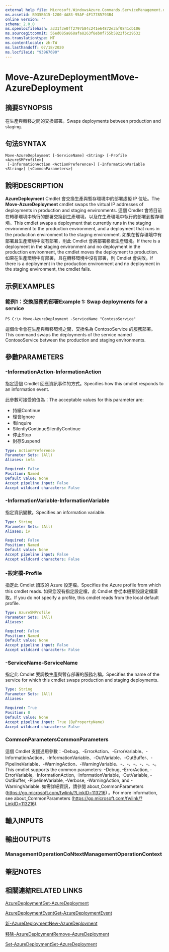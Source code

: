 ```yaml
---
external help file: Microsoft.WindowsAzure.Commands.ServiceManagement.dll-Help.xml
ms.assetid: B935B615-1200-4A83-95AF-4F17785793B4
online version: ''
schema: 2.0.0
ms.openlocfilehash: a331f3e0ff2797b84c241e64872e3af0841cb106
ms.sourcegitcommit: 56ed085a868afa8263f8eb0f755b5822f5c29532
ms.translationtype: MT
ms.contentlocale: zh-TW
ms.lasthandoff: 07/18/2020
ms.locfileid: "93967690"
---
```

# <span data-ttu-id="ffbb5-101">Move-AzureDeployment</span><span class="sxs-lookup"><span data-stu-id="ffbb5-101">Move-AzureDeployment</span></span>

## <span data-ttu-id="ffbb5-102">摘要</span><span class="sxs-lookup"><span data-stu-id="ffbb5-102">SYNOPSIS</span></span>
<span data-ttu-id="ffbb5-103">在生產與轉移之間的交換部署。</span><span class="sxs-lookup"><span data-stu-id="ffbb5-103">Swaps deployments between production and staging.</span></span>

## <span data-ttu-id="ffbb5-104">句法</span><span class="sxs-lookup"><span data-stu-id="ffbb5-104">SYNTAX</span></span>

```
Move-AzureDeployment [-ServiceName] <String> [-Profile <AzureSMProfile>]
 [-InformationAction <ActionPreference>] [-InformationVariable <String>] [<CommonParameters>]
```

## <span data-ttu-id="ffbb5-105">說明</span><span class="sxs-lookup"><span data-stu-id="ffbb5-105">DESCRIPTION</span></span>
<span data-ttu-id="ffbb5-106">**AzureDeployment** Cmdlet 會交換生產與暫存環境中的部署虛擬 IP 位址。</span><span class="sxs-lookup"><span data-stu-id="ffbb5-106">The **Move-AzureDeployment** cmdlet swaps the virtual IP addresses of deployments in production and staging environments.</span></span>
<span data-ttu-id="ffbb5-107">這個 Cmdlet 會將目前在轉移環境中執行的部署交換到生產環境，以及在生產環境中執行的部署到暫存環境。</span><span class="sxs-lookup"><span data-stu-id="ffbb5-107">This cmdlet swaps a deployment that currently runs in the staging environment to the production environment, and a deployment that runs in the production environment to the staging environment.</span></span>
<span data-ttu-id="ffbb5-108">如果在暫存環境中有部署且生產環境中沒有部署，則此 Cmdlet 會將部署移至生產環境。</span><span class="sxs-lookup"><span data-stu-id="ffbb5-108">If there is a deployment in the staging environment and no deployment in the production environment, the cmdlet moves the deployment to production.</span></span>
<span data-ttu-id="ffbb5-109">如果在生產環境中有部署，且在轉移環境中沒有部署，則 Cmdlet 會失敗。</span><span class="sxs-lookup"><span data-stu-id="ffbb5-109">If there is a deployment in the production environment and no deployment in the staging environment, the cmdlet fails.</span></span>

## <span data-ttu-id="ffbb5-110">示例</span><span class="sxs-lookup"><span data-stu-id="ffbb5-110">EXAMPLES</span></span>

### <span data-ttu-id="ffbb5-111">範例1：交換服務的部署</span><span class="sxs-lookup"><span data-stu-id="ffbb5-111">Example 1: Swap deployments for a service</span></span>
```
PS C:\> Move-AzureDeployment -ServiceName "ContosoService"
```

<span data-ttu-id="ffbb5-112">這個命令會在生產與轉移環境之間，交換名為 ContosoService 的服務部署。</span><span class="sxs-lookup"><span data-stu-id="ffbb5-112">This command swaps the deployments of the service named ContosoService between the production and staging environments.</span></span>

## <span data-ttu-id="ffbb5-113">參數</span><span class="sxs-lookup"><span data-stu-id="ffbb5-113">PARAMETERS</span></span>

### <span data-ttu-id="ffbb5-114">-InformationAction</span><span class="sxs-lookup"><span data-stu-id="ffbb5-114">-InformationAction</span></span>
<span data-ttu-id="ffbb5-115">指定這個 Cmdlet 回應資訊事件的方式。</span><span class="sxs-lookup"><span data-stu-id="ffbb5-115">Specifies how this cmdlet responds to an information event.</span></span>

<span data-ttu-id="ffbb5-116">此參數可接受的值為：</span><span class="sxs-lookup"><span data-stu-id="ffbb5-116">The acceptable values for this parameter are:</span></span>

- <span data-ttu-id="ffbb5-117">持續</span><span class="sxs-lookup"><span data-stu-id="ffbb5-117">Continue</span></span>
- <span data-ttu-id="ffbb5-118">理會</span><span class="sxs-lookup"><span data-stu-id="ffbb5-118">Ignore</span></span>
- <span data-ttu-id="ffbb5-119">看</span><span class="sxs-lookup"><span data-stu-id="ffbb5-119">Inquire</span></span>
- <span data-ttu-id="ffbb5-120">SilentlyContinue</span><span class="sxs-lookup"><span data-stu-id="ffbb5-120">SilentlyContinue</span></span>
- <span data-ttu-id="ffbb5-121">停止</span><span class="sxs-lookup"><span data-stu-id="ffbb5-121">Stop</span></span>
- <span data-ttu-id="ffbb5-122">封存</span><span class="sxs-lookup"><span data-stu-id="ffbb5-122">Suspend</span></span>

```yaml
Type: ActionPreference
Parameter Sets: (All)
Aliases: infa

Required: False
Position: Named
Default value: None
Accept pipeline input: False
Accept wildcard characters: False
```

### <span data-ttu-id="ffbb5-123">-InformationVariable</span><span class="sxs-lookup"><span data-stu-id="ffbb5-123">-InformationVariable</span></span>
<span data-ttu-id="ffbb5-124">指定資訊變數。</span><span class="sxs-lookup"><span data-stu-id="ffbb5-124">Specifies an information variable.</span></span>

```yaml
Type: String
Parameter Sets: (All)
Aliases: iv

Required: False
Position: Named
Default value: None
Accept pipeline input: False
Accept wildcard characters: False
```

### <span data-ttu-id="ffbb5-125">-設定檔</span><span class="sxs-lookup"><span data-stu-id="ffbb5-125">-Profile</span></span>
<span data-ttu-id="ffbb5-126">指定此 Cmdlet 讀取的 Azure 設定檔。</span><span class="sxs-lookup"><span data-stu-id="ffbb5-126">Specifies the Azure profile from which this cmdlet reads.</span></span>
<span data-ttu-id="ffbb5-127">如果您沒有指定設定檔，此 Cmdlet 會從本機預設設定檔讀取。</span><span class="sxs-lookup"><span data-stu-id="ffbb5-127">If you do not specify a profile, this cmdlet reads from the local default profile.</span></span>

```yaml
Type: AzureSMProfile
Parameter Sets: (All)
Aliases: 

Required: False
Position: Named
Default value: None
Accept pipeline input: False
Accept wildcard characters: False
```

### <span data-ttu-id="ffbb5-128">-ServiceName</span><span class="sxs-lookup"><span data-stu-id="ffbb5-128">-ServiceName</span></span>
<span data-ttu-id="ffbb5-129">指定此 Cmdlet 要調換生產與暫存部署的服務名稱。</span><span class="sxs-lookup"><span data-stu-id="ffbb5-129">Specifies the name of the service for which this cmdlet swaps production and staging deployments.</span></span>

```yaml
Type: String
Parameter Sets: (All)
Aliases: 

Required: True
Position: 0
Default value: None
Accept pipeline input: True (ByPropertyName)
Accept wildcard characters: False
```

### <span data-ttu-id="ffbb5-130">CommonParameters</span><span class="sxs-lookup"><span data-stu-id="ffbb5-130">CommonParameters</span></span>
<span data-ttu-id="ffbb5-131">這個 Cmdlet 支援通用參數：-Debug、-ErrorAction、-ErrorVariable、-InformationAction、-InformationVariable、-OutVariable、-OutBuffer、-PipelineVariable、-WarningAction、-WarningVariable、-、-、-、-、-、-。</span><span class="sxs-lookup"><span data-stu-id="ffbb5-131">This cmdlet supports the common parameters: -Debug, -ErrorAction, -ErrorVariable, -InformationAction, -InformationVariable, -OutVariable, -OutBuffer, -PipelineVariable, -Verbose, -WarningAction, and -WarningVariable.</span></span> <span data-ttu-id="ffbb5-132">如需詳細資訊，請參閱 about_CommonParameters (https://go.microsoft.com/fwlink/?LinkID=113216) 。</span><span class="sxs-lookup"><span data-stu-id="ffbb5-132">For more information, see about_CommonParameters (https://go.microsoft.com/fwlink/?LinkID=113216).</span></span>

## <span data-ttu-id="ffbb5-133">輸入</span><span class="sxs-lookup"><span data-stu-id="ffbb5-133">INPUTS</span></span>

## <span data-ttu-id="ffbb5-134">輸出</span><span class="sxs-lookup"><span data-stu-id="ffbb5-134">OUTPUTS</span></span>

### <span data-ttu-id="ffbb5-135">ManagementOperationCoNtext</span><span class="sxs-lookup"><span data-stu-id="ffbb5-135">ManagementOperationContext</span></span>

## <span data-ttu-id="ffbb5-136">筆記</span><span class="sxs-lookup"><span data-stu-id="ffbb5-136">NOTES</span></span>

## <span data-ttu-id="ffbb5-137">相關連結</span><span class="sxs-lookup"><span data-stu-id="ffbb5-137">RELATED LINKS</span></span>

[<span data-ttu-id="ffbb5-138">AzureDeployment</span><span class="sxs-lookup"><span data-stu-id="ffbb5-138">Get-AzureDeployment</span></span>](./Get-AzureDeployment.md)

[<span data-ttu-id="ffbb5-139">AzureDeploymentEvent</span><span class="sxs-lookup"><span data-stu-id="ffbb5-139">Get-AzureDeploymentEvent</span></span>](./Get-AzureDeploymentEvent.md)

[<span data-ttu-id="ffbb5-140">新-AzureDeployment</span><span class="sxs-lookup"><span data-stu-id="ffbb5-140">New-AzureDeployment</span></span>](./New-AzureDeployment.md)

[<span data-ttu-id="ffbb5-141">移除-AzureDeployment</span><span class="sxs-lookup"><span data-stu-id="ffbb5-141">Remove-AzureDeployment</span></span>](./Remove-AzureDeployment.md)

[<span data-ttu-id="ffbb5-142">Set-AzureDeployment</span><span class="sxs-lookup"><span data-stu-id="ffbb5-142">Set-AzureDeployment</span></span>](./Set-AzureDeployment.md)


